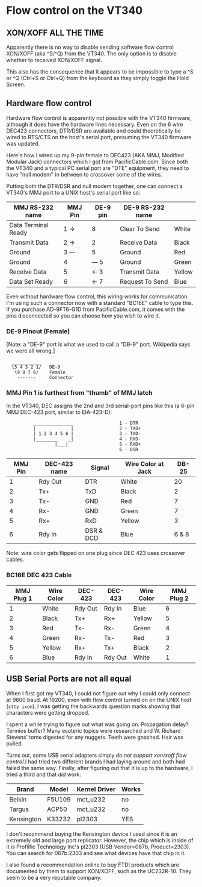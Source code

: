 # Flow control on the VT340

## XON/XOFF ALL THE TIME

Apparently there is no way to disable sending software flow control
XON/XOFF (aka ^S/^Q) from the VT340. The only option is to disable
whether to received XON/XOFF signal. 

This also has the consequence that it appears to be impossible to type
a ^S or ^Q (Ctrl+S or Ctrl+Q) from the keyboard as they simply toggle
the Hold Screen.

## Hardware flow control

Hardware flow control is apparently not possible with the VT340
firmware, although it does have the hardware lines necessary. Even on
the 6 wire DEC423 connectors, DTR/DSR are available and could
theoretically be wired to RTS/CTS on the host's serial port, presuming
the VT340 firmware was updated.

Here's how I wired up my 9-pin female to DEC423 (AKA MMJ, Modified
Modular Jack) connectors which I got from PacificCable.com. Since both
the VT340 and a typical PC serial port are "DTE" equipment, they need
to have "null modem" in between to crossover some of the wires.

Putting both the DTR/DSR and null modem together, one can connect a
VT340's MMJ port to a UNIX host's serial port like so:

| MMJ RS-232 name     | MMJ Pin | DE-9 pin | DE-9 RS-232 name |        |
|---------------------|---------|----------|------------------|--------|
| Data Terminal Ready | 1 →     | 8        | Clear To Send    | White  |
| Transmit Data       | 2 →     | 2        | Receive Data     | Black  |
| Ground              | 3 —     | 5        | Ground           | Red    |
| Ground              | 4       | — 5      | Ground           | Green  |
| Receive Data        | 5       | ← 3      | Transmit Data    | Yellow |
| Data Set Ready      | 6       | ← 7      | Request To Send  | Blue   |

Even without hardware flow control, this wiring works for
communication. I'm using such a connector now with a standard
"BC16E" cable to type this. If you purchase AD-9FT6-G1D from
PacificCable.com, it comes with the pins disconnected so you can
choose how you wish to wire it. 

### DE-9 Pinout (Female)

[Note: a "DE-9" port is what we used to call a "DB-9" port. Wikipedia
says we were all wrong.]

      ___________
      \5 4 3 2 1/	DE-9
       \9 8 7 6/ 	Female
        ------- 	Connector

### MMJ Pin 1 is furthest from "thumb" of MMJ latch

In the VT340, DEC assigns the 2nd and 3rd serial-port pins like this
(a 6-pin MMJ DEC-423 port, similar to EIA-423-D):

```
          _______________                 1 - DTR
          |             |                 2 - TXD+
          | 1 2 3 4 5 6 |                 3 - TXD-
          |________    _|                 4 - RXD-
                  |___|                   5 - RXD+
                                          6 - DSR
```

| MMJ Pin | DEC-423 name | Signal    | Wire Color at Jack | DB-25 |
|---------|--------------|-----------|--------------------|-------|
| 1       | Rdy Out      | DTR       | White              | 20    |
| 2       | Tx+          | TxD       | Black              | 2     |
| 3       | Tx-          | GND       | Red                | 7     |
| 4       | Rx-          | GND       | Green              | 7     |
| 5       | Rx+          | RxD       | Yellow             | 3     |
| 6       | Rdy In       | DSR & DCD | Blue               | 6 & 8 |

Note: wire color gets flipped on one plug since DEC 423 uses
crossover cables.

### BC16E DEC 423 Cable

| MMJ Plug 1 | Wire Color | DEC-423 | DEC-423 | Wire Color | MMJ Plug 2 |
|------------|------------|---------|---------|------------|------------|
| 1          | White      | Rdy Out | Rdy In  | Blue       | 6          |
| 2          | Black      | Tx+     | Rx+     | Yellow     | 5          |
| 3          | Red        | Tx-     | Rx-     | Green      | 4          |
| 4          | Green      | Rx-     | Tx-     | Red        | 3          |
| 5          | Yellow     | Rx+     | Tx+     | Black      | 2          |
| 6          | Blue       | Rdy In  | Rdy Out | White      | 1          |


## USB Serial Ports are not all equal

When I first got my VT340, I could not figure out why I could only
connect at 9600 baud. At 19200, even with flow control turned on on
the UNIX host (`stty ixon`), I was getting the backwards question
marks showing that characters were getting dropped.

I spent a while trying to figure out what was going on. Propagation
delay? Termios buffer? Many esoteric topics were researched and W.
Richard Stevens' tome digested for any nuggets. Teeth were gnashed.
Hair was pulled.

Turns out, some USB serial adapters simply _do not support xon/xoff
flow control_.I had tried two different brands I had laying around and
both had failed the same way. Finally, after figuring out that it is
up to the hardware, I tried a third and that _did_ work:

| Brand      | Model  | Kernel Driver | Works |
|------------|--------|---------------|-------|
| Belkin     | F5U109 | mct_u232      | no    |
| Targus     | ACP50  | mct_u232      | no    |
| Kensington | K33232 | pl2303        | YES   |

I don't recommend buying the Kensington device I used since it is an
extremely old and large port replicator. However, the chip which is
inside of it is Proflific Technology Inc's pl2303 (USB Vendor=067b,
Product=2303). You can search for 067b:2303 and see what devices
have that chip in it.

I also found a recommendation online to buy FTDI products which are
documented by them to support XON/XOFF, such as the UC232R-10. They
seem to be a very reputable company.


